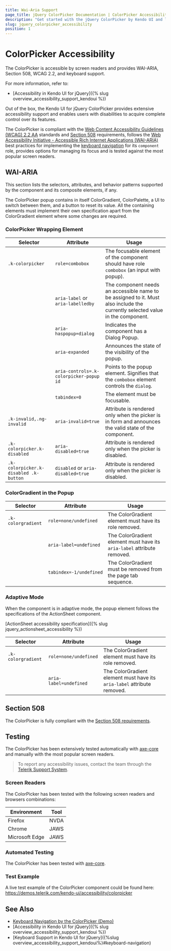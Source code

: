 ```yaml
---
title: Wai-Aria Support
page_title: jQuery ColorPicker Documentation | ColorPicker Accessibility
description: "Get started with the jQuery ColorPicker by Kendo UI and learn about its accessibility support for WAI-ARIA, Section 508, and WCAG 2.2."
slug: jquery_colorpicker_accessibility
position: 1
---
```


# ColorPicker Accessibility

The ColorPicker is accessible by screen readers and provides WAI-ARIA, Section 508, WCAG 2.2, and keyboard support.

For more information, refer to:
* [Accessibility in Kendo UI for jQuery]({% slug overview_accessibility_support_kendoui %})




Out of the box, the Kendo UI for jQuery ColorPicker provides extensive accessibility support and enables users with disabilities to acquire complete control over its features.


The ColorPicker is compliant with the [Web Content Accessibility Guidelines (WCAG) 2.2 AA](https://www.w3.org/TR/WCAG22/) standards and [Section 508](https://www.section508.gov/) requirements, follows the [Web Accessibility Initiative - Accessible Rich Internet Applications (WAI-ARIA)](https://www.w3.org/WAI/ARIA/apg/) best practices for implementing the [keyboard navigation](#keyboard-navigation) for its `component` role, provides options for managing its focus and is tested against the most popular screen readers.

## WAI-ARIA


This section lists the selectors, attributes, and behavior patterns supported by the component and its composite elements, if any.


The ColorPicker popup contains in itself ColorGradient, ColorPalette, a UI to switch between them, and a button to reset its value. All the containing elements must implement their own specification apart from the ColorGradient element where some changes are required.

### ColorPicker Wrapping Element

| Selector | Attribute | Usage |
| -------- | --------- | ----- |
| `.k-colorpicker` | `role=combobox` | The focusable element of the component should have role `combobox` (an input with popup). |
|  | `aria-label` or `aria-labelledby` | The component needs an accessible name to be assigned to it. Must also include the currently selected value in the component. |
|  | `aria-haspopup=dialog` | Indicates the component has a Dialog Popup. |
|  | `aria-expanded` | Announces the state of the visibility of the popup. |
|  | `aria-controls=.k-colorpicker-popup id` | Points to the popup element. Signifies that the `combobox` element controls the `dialog`. |
|  | `tabindex=0` | The element must be focusable. |
| `.k-invalid,.ng-invalid` | `aria-invalid=true` | Attribute is rendered only when the picker is in form and announces the valid state of the component. |
| `.k-colorpicker.k-disabled` | `aria-disabled=true` | Attribute is rendered only when the picker is disabled. |
| `.k-colorpicker.k-disabled .k-button` | `disabled` or `aria-disabled=true` | Attribute is rendered only when the picker is disabled. |

### ColorGradient in the Popup

| Selector | Attribute | Usage |
| -------- | --------- | ----- |
| `.k-colorgradient` | `role=none/undefined` | The ColorGradient element must have its role removed. |
|  | `aria-label=undefined` | The ColorGradient element must have its `aria-label` attribute removed. |
|  | `tabindex=-1/undefined` | The ColorGradient must be removed from the page tab sequence. |

### Adaptive Mode


When the component is in adaptive mode, the popup element follows the specifications of the ActionSheet component.

[ActionSheet accessibility specification]({% slug jquery_actionsheet_accessibility %})

| Selector | Attribute | Usage |
| -------- | --------- | ----- |
| `.k-colorgradient` | `role=none/undefined` | The ColorGradient element must have its role removed. |
|  | `aria-label=undefined` | The ColorGradient element must have its `aria-label` attribute removed. |

## Section 508


The ColorPicker is fully compliant with the [Section 508 requirements](http://www.section508.gov/).

## Testing


The ColorPicker has been extensively tested automatically with [axe-core](https://github.com/dequelabs/axe-core) and manually with the most popular screen readers.

> To report any accessibility issues, contact the team through the [Telerik Support System](https://www.telerik.com/account/support-center).

### Screen Readers


The ColorPicker has been tested with the following screen readers and browsers combinations:

| Environment | Tool |
| ----------- | ---- |
| Firefox | NVDA |
| Chrome | JAWS |
| Microsoft Edge | JAWS |



### Automated Testing

The ColorPicker has been tested with [axe-core](https://github.com/dequelabs/axe-core).

### Test Example

A live test example of the ColorPicker component could be found here: https://demos.telerik.com/kendo-ui/accessibility/colorpicker

## See Also

* [Keyboard Navigation by the ColorPicker (Demo)](https://demos.telerik.com/kendo-ui/colorpicker/keyboard-navigation)
* [Accessibility in Kendo UI for jQuery]({% slug overview_accessibility_support_kendoui %})
* [Keyboard Support in Kendo UI for jQuery]({%slug overview_accessibility_support_kendoui%}#keyboard-navigation)
